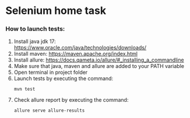 # Selenium home task

<h3> How to launch tests: </h3>

1. Install java jdk 17: https://www.oracle.com/java/technologies/downloads/
2. Install maven: https://maven.apache.org/index.html
3. Install allure: https://docs.qameta.io/allure/#_installing_a_commandline
4. Make sure that java, maven and allure are added to your PATH variable
5. Open terminal in project folder
6. Launch tests by executing the command:
    ```
    mvn test
    ```
7. Check allure report by executing the command:
    ```
    allure serve allure-results
    ```